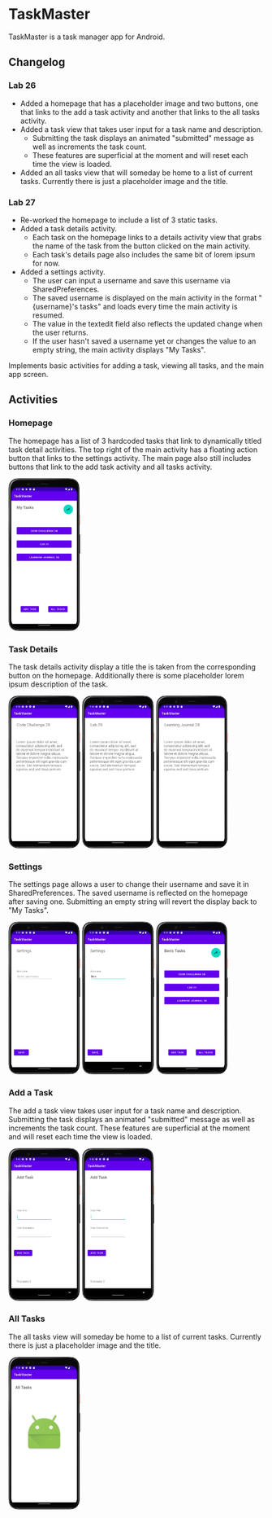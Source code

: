 <style>
  img {
    max-height: 300px;
  }
</style>

# TaskMaster

TaskMaster is a task manager app for Android.

## Changelog

### Lab 26

- Added a homepage that has a placeholder image and two buttons, one that links to the add a task activity and another that links to the all tasks activity.
- Added a task view that takes user input for a task name and description. 
  - Submitting the task displays an animated "submitted" message as well as increments the task count. 
  - These features are superficial at the moment and will reset each time the view is loaded.
- Added an all tasks view that will someday be home to a list of current tasks. Currently there is just a placeholder image and the title.

### Lab 27

- Re-worked the homepage to include a list of 3 static tasks.
- Added a task details activity.
  - Each task on the homepage links to a details activity view that grabs the name of the task from the button clicked on the main activity.
  - Each task's details page also includes the same bit of lorem ipsum for now.
- Added a settings activity.
  - The user can input a username and save this username via SharedPreferences.
  - The saved username is displayed on the main activity in the format "{username}'s tasks" and loads every time the main activity is resumed.
  - The value in the textedit field also reflects the updated change when the user returns.
  - If the user hasn't saved a username yet or changes the value to an empty string, the main activity displays "My Tasks".


Implements basic activities for adding a task, viewing all tasks, and the main app screen.

## Activities

### Homepage 

The homepage has a list of 3 hardcoded tasks that link to dynamically titled task detail activities. The top right of the main activity has a floating action button that links to the settings activity. The main page also still includes buttons that link to the add task activity and all tasks activity.

[![main page](./readme-images/lab-27/main_01.png)](./readme-images/lab-27/main_01.png)

### Task Details

The task details activity display a title the is taken from the corresponding button on the homepage. Additionally there is some placeholder lorem ipsum description of the task.

[![main page](./readme-images/lab-27/task_details_01.png)](./readme-images/lab-27/task_details_01.png)
[![main page](./readme-images/lab-27/task_details_02.png)](./readme-images/lab-27/task_details_02.png)
[![main page](./readme-images/lab-27/task_details_03.png)](./readme-images/lab-27/task_details_03.png)

### Settings

The settings page allows a user to change their username and save it in SharedPreferences. The saved username is reflected on the homepage after saving one. Submitting an empty string will revert the display back to "My Tasks".

[![main page](./readme-images/lab-27/settings_01.png)](./readme-images/lab-27/settings_01.png)
[![main page](./readme-images/lab-27/settings_02.png)](./readme-images/lab-27/settings_02.png)
[![main page](./readme-images/lab-27/settings_03.png)](./readme-images/lab-27/settings_03.png)

### Add a Task

The add a task view takes user input for a task name and description. Submitting the task displays an animated "submitted" message as well as increments the task count. These features are superficial at the moment and will reset each time the view is loaded.

[![page](./readme-images/lab-26/add_task_01.png)](./readme-images/lab-26/add_task_01.png)
[![page](./readme-images/lab-26/add_task_01.png)](./readme-images/lab-26/add_task_01.png)

### All Tasks

The all tasks view will someday be home to a list of current tasks. Currently there is just a placeholder image and the title.

[![page](./readme-images/lab-26/all_tasks_01.png)](./readme-images/lab-26/all_tasks_01.png)
